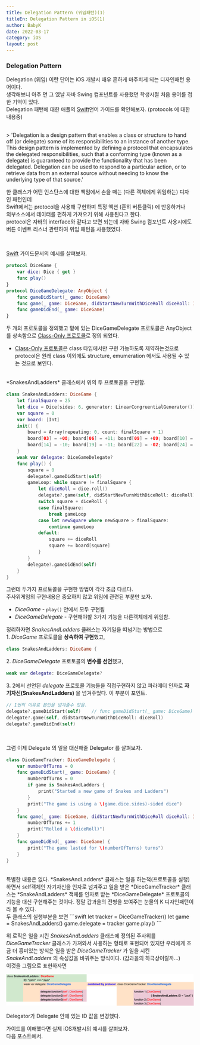 ```yaml
---
title: Delegation Pattern (위임패턴)(1)
titleEn: Delegation Pattern in iOS(1)
author: BabyK
date: 2022-03-17
category: iOS
layout: post
---
```


### Delegation Pattern
Delegation (위임) 이란 단어는 iOS 개발시 매우 흔하게 마주치게 되는 디자인패턴 용어이다.  
생각해보니 아주 먼 그 옜날 자바 Swing 컴포넌트를 사용했던 학생시절 처음 용어를 접한 기억이 있다.  
Delegation 패턴에 대한 애플의 [Swift][1]언어 가이드를 확인해보자. (protocols 에 대한 내용중)

<br>
> 'Delegation is a design pattern that enables a class or structure to hand off (or delegate) some of its responsibilities to an instance of another type. This design pattern is implemented by defining a protocol that encapsulates the delegated responsibilities, such that a conforming type (known as a delegate) is guaranteed to provide the functionality that has been delegated. Delegation can be used to respond to a particular action, or to retrieve data from an external source without needing to know the underlying type of that source.'
<br>

한 클래스가 어떤 인스탄스에 대한 책임에서 손을 떼는 (다른 객체에게 위임하는) 디자인 패턴인데  
Swift에서는 protocol을 사용해 구현하며 특정 액션 (흔히 버튼클릭) 에 반응하거나  
외부소스에서 데이터를 편하게 가져오기 위해 사용된다고 한다.  
protocol은 자바의 interface와 같다고 보면 되는데 자바 Swing 컴포넌트 사용시에도 버튼 이벤트 리스너 관련하여 위임 패턴을 사용했었다.

<br>

[Swift][1] 가이드문서의 예시를 살펴보자.

```swift
protocol DiceGame {
    var dice: Dice { get }
    func play()
}
protocol DiceGameDelegate: AnyObject {
    func gameDidStart(_ game: DiceGame)
    func game(_ game: DiceGame, didStartNewTurnWithDiceRoll diceRoll: Int)
    func gameDidEnd(_ game: DiceGame)
}
```

두 개의 프로토콜을 정의했고 밑에 있는 DiceGameDelegate 프로토콜은 AnyObject를 상속함으로 [Class-Only 프로토콜][2]로 정의 되었다.
* [Class-Only 프로토콜][2]은 class 타입에서만 구현 가능하도록 제약하는것으로 protocol은 원래 class 이외에도 structure, emumeration 에서도 사용될 수 있는 것으로 보인다.

<br>
*SnakesAndLadders* 클래스에서 위의 두 프로토콜을 구현함.

```swift
class SnakesAndLadders: DiceGame {
    let finalSquare = 25
    let dice = Dice(sides: 6, generator: LinearCongruentialGenerator())
    var square = 0
    var board: [Int]
    init() {
        board = Array(repeating: 0, count: finalSquare + 1)
        board[03] = +08; board[06] = +11; board[09] = +09; board[10] = +02
        board[14] = -10; board[19] = -11; board[22] = -02; board[24] = -08
    }
    weak var delegate: DiceGameDelegate?
    func play() {
        square = 0
        delegate?.gameDidStart(self)
        gameLoop: while square != finalSquare {
            let diceRoll = dice.roll()
            delegate?.game(self, didStartNewTurnWithDiceRoll: diceRoll)
            switch square + diceRoll {
            case finalSquare:
                break gameLoop
            case let newSquare where newSquare > finalSquare:
                continue gameLoop
            default:
                square += diceRoll
                square += board[square]
            }
        }
        delegate?.gameDidEnd(self)
    }
}
```

그런데 두가지 프로토콜을 구현한 방법이 각각 조금 다르다.  
주사위게임의 구현내용은 중요하지 않고 위임에 관련된 부분만 보자.  
* *DiceGame* -  `play()` 안에서 모두 구현됨  
* *DiceGameDelegate* - 구현해야할 3가지 기능을 다른객체에게 위임함.  

정리하자면 *SnakesAndLadders* 클래스는 자기일을 떠넘기는 방법으로  
1.&nbsp;*DiceGame* 프로토콜을 **상속하여 구현**했고,

```swift
class SnakesAndLadders: DiceGame {
```

2.&nbsp;*DiceGameDelegate* 프로토콜의 **변수를 선언**했고,  

```swift
weak var delegate: DiceGameDelegate?
```
3.&nbsp;2에서 선언된 *delegate* 프로토콜 기능들을 직접구현하지 않고 파라메터 인자로 **자기자신(SnakesAndLadders)** 을 넘겨주었다. 이 부분이 포인트.

```swift
// 1번의 이유로 본인을 넘겨줄수 있음.
delegate?.gameDidStart(self)    // func gameDidStart(_ game: DiceGame)
delegate?.game(self, didStartNewTurnWithDiceRoll: diceRoll)
delegate?.gameDidEnd(self)
```

<br>

그럼 이제 Delegate 의 일을 대신해줄 Delegator 를 살펴보자.

```swift
class DiceGameTracker: DiceGameDelegate {
    var numberOfTurns = 0
    func gameDidStart(_ game: DiceGame) {
        numberOfTurns = 0
        if game is SnakesAndLadders {
            print("Started a new game of Snakes and Ladders")
        }
        print("The game is using a \(game.dice.sides)-sided dice")
    }
    func game(_ game: DiceGame, didStartNewTurnWithDiceRoll diceRoll: Int) {
        numberOfTurns += 1
        print("Rolled a \(diceRoll)")
    }
    func gameDidEnd(_ game: DiceGame) {
        print("The game lasted for \(numberOfTurns) turns")
    }
}
```
<br>
특별한 내용은 없다.  
*SnakesAndLadders* 클래스는 일을 하는척(프로토콜을 실행)하면서 self객체인 자기자신을 인자로 넘겨주고   
일을 받은 *DiceGameTracker* 클래스는 *SnakeAndLadders* 객체를 인자로 받는 *DiceGameDelegate* 프로토콜의 기능을 대신 구현해주는 것이다.  
정말 갑과을의 전형을 보여주는 눈물의 K 디자인패턴이라 볼 수 있다.  

<br>
두 클래스의 실행부분을 보면
```swift
let tracker = DiceGameTracker()
let game = SnakesAndLadders()
game.delegate = tracker
game.play()
```
<br>

위 로직은 일을 시킨 *SnakesAndLadders* 클래스에 정의된 주사위를 *DiceGameTracker* 클래스가 가져와서 사용하는 형태로 표현되어 있지만 우리에게 조금 더 흥미있는 방식은 일을 받은 *DiceGameTracker* 가 일을 시킨 *SnakeAndLadders* 의 속성값을 바꿔주는 방식이다. (갑과을의 하극상이랄까...)  
이것을 그림으로 표현하자면

<img src="/img/delegationPattern1.png" >

Delegator가 Delegate 안에 있는 ID 값을 변경했다.  

가이드를 이해했다면 실제 iOS개발시의 예시를 살펴보자.  
다음 포스트에서.
<br>

[1]: https://docs.swift.org/swift-book/LanguageGuide/Protocols.html#ID276
[2]: https://docs.swift.org/swift-book/LanguageGuide/Protocols.html#ID281
